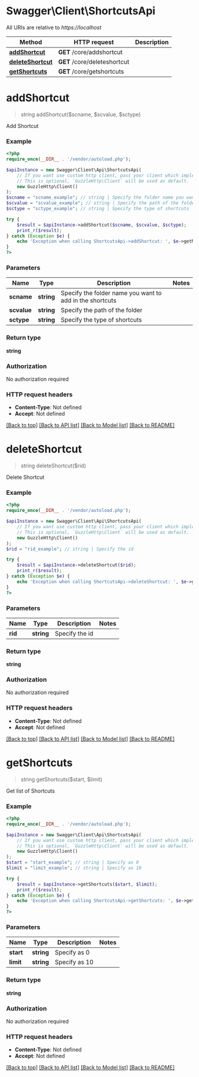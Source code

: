 # Swagger\Client\ShortcutsApi

All URIs are relative to *https://localhost*

Method | HTTP request | Description
------------- | ------------- | -------------
[**addShortcut**](ShortcutsApi.md#addShortcut) | **GET** /core/addshortcut | 
[**deleteShortcut**](ShortcutsApi.md#deleteShortcut) | **GET** /core/deleteshortcut | 
[**getShortcuts**](ShortcutsApi.md#getShortcuts) | **GET** /core/getshortcuts | 


# **addShortcut**
> string addShortcut($scname, $scvalue, $sctype)



Add Shortcut

### Example
```php
<?php
require_once(__DIR__ . '/vendor/autoload.php');

$apiInstance = new Swagger\Client\Api\ShortcutsApi(
    // If you want use custom http client, pass your client which implements `GuzzleHttp\ClientInterface`.
    // This is optional, `GuzzleHttp\Client` will be used as default.
    new GuzzleHttp\Client()
);
$scname = "scname_example"; // string | Specify the folder name you want to add in the shortcuts
$scvalue = "scvalue_example"; // string | Specify the path of the folder
$sctype = "sctype_example"; // string | Specify the type of shortcuts

try {
    $result = $apiInstance->addShortcut($scname, $scvalue, $sctype);
    print_r($result);
} catch (Exception $e) {
    echo 'Exception when calling ShortcutsApi->addShortcut: ', $e->getMessage(), PHP_EOL;
}
?>
```

### Parameters

Name | Type | Description  | Notes
------------- | ------------- | ------------- | -------------
 **scname** | **string**| Specify the folder name you want to add in the shortcuts |
 **scvalue** | **string**| Specify the path of the folder |
 **sctype** | **string**| Specify the type of shortcuts |

### Return type

**string**

### Authorization

No authorization required

### HTTP request headers

 - **Content-Type**: Not defined
 - **Accept**: Not defined

[[Back to top]](#) [[Back to API list]](../../README.md#documentation-for-api-endpoints) [[Back to Model list]](../../README.md#documentation-for-models) [[Back to README]](../../README.md)

# **deleteShortcut**
> string deleteShortcut($rid)



Delete Shortcut

### Example
```php
<?php
require_once(__DIR__ . '/vendor/autoload.php');

$apiInstance = new Swagger\Client\Api\ShortcutsApi(
    // If you want use custom http client, pass your client which implements `GuzzleHttp\ClientInterface`.
    // This is optional, `GuzzleHttp\Client` will be used as default.
    new GuzzleHttp\Client()
);
$rid = "rid_example"; // string | Specify the id

try {
    $result = $apiInstance->deleteShortcut($rid);
    print_r($result);
} catch (Exception $e) {
    echo 'Exception when calling ShortcutsApi->deleteShortcut: ', $e->getMessage(), PHP_EOL;
}
?>
```

### Parameters

Name | Type | Description  | Notes
------------- | ------------- | ------------- | -------------
 **rid** | **string**| Specify the id |

### Return type

**string**

### Authorization

No authorization required

### HTTP request headers

 - **Content-Type**: Not defined
 - **Accept**: Not defined

[[Back to top]](#) [[Back to API list]](../../README.md#documentation-for-api-endpoints) [[Back to Model list]](../../README.md#documentation-for-models) [[Back to README]](../../README.md)

# **getShortcuts**
> string getShortcuts($start, $limit)



Get list of Shortcuts

### Example
```php
<?php
require_once(__DIR__ . '/vendor/autoload.php');

$apiInstance = new Swagger\Client\Api\ShortcutsApi(
    // If you want use custom http client, pass your client which implements `GuzzleHttp\ClientInterface`.
    // This is optional, `GuzzleHttp\Client` will be used as default.
    new GuzzleHttp\Client()
);
$start = "start_example"; // string | Specify as 0
$limit = "limit_example"; // string | Specify as 10

try {
    $result = $apiInstance->getShortcuts($start, $limit);
    print_r($result);
} catch (Exception $e) {
    echo 'Exception when calling ShortcutsApi->getShortcuts: ', $e->getMessage(), PHP_EOL;
}
?>
```

### Parameters

Name | Type | Description  | Notes
------------- | ------------- | ------------- | -------------
 **start** | **string**| Specify as 0 |
 **limit** | **string**| Specify as 10 |

### Return type

**string**

### Authorization

No authorization required

### HTTP request headers

 - **Content-Type**: Not defined
 - **Accept**: Not defined

[[Back to top]](#) [[Back to API list]](../../README.md#documentation-for-api-endpoints) [[Back to Model list]](../../README.md#documentation-for-models) [[Back to README]](../../README.md)

